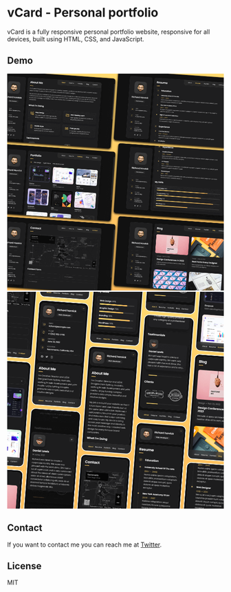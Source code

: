 # vCard - Personal portfolio


vCard is a fully responsive personal portfolio website, responsive for all devices, built using HTML, CSS, and JavaScript.

## Demo

![vCard Desktop Demo](./website-demo-image/desktop.png "Desktop Demo")
![vCard Mobile Demo](./website-demo-image/mobile.png "Mobile Demo")


## Contact

If you want to contact me you can reach me at [Twitter](https://x.com/itsNemo73).

## License

MIT

